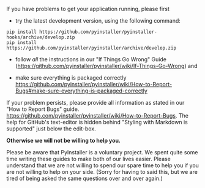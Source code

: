 If you have problems to get your application running, please first

* try the latest development version, using the following command:

```shell
pip install https://github.com/pyinstaller/pyinstaller-hooks/archive/develop.zip
pip install https://github.com/pyinstaller/pyinstaller/archive/develop.zip
```

* follow *all* the instructions in our "If Things Go Wrong" Guide
  (https://github.com/pyinstaller/pyinstaller/wiki/If-Things-Go-Wrong) and

* make sure everything is packaged correctly
  https://github.com/pyinstaller/pyinstaller/wiki/How-to-Report-Bugs#make-sure-everything-is-packaged-correctly

If your problem persists, please provide all information as stated in our "How to Report Bugs" guide.
https://github.com/pyinstaller/pyinstaller/wiki/How-to-Report-Bugs.
The help for GitHub's text-editor is hidden behind "Styling with Markdown is
supported" just below the edit-box.


**Otherwise we will not be willing to help you.**

Please be aware that PyInstaller is a voluntary project. We spent quite some time
writing these guides to make both of our lives easier. Please
understand that we are not willing to spend our spare time to help you if you
are not willing to help on your side. (Sorry for having to said this, but we
are tired of being asked the same questions over and over again.)
